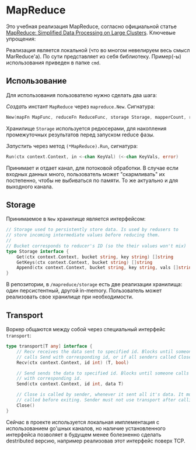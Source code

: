 # MapReduce

Это учебная реализация MapReduce, согласно официальной статье
[MapReduce: Simplified Data Processing on Large
Clusters](https://research.google.com/archive/mapreduce-osdi04.pdf). Ключевые
упрощения:

Реализация является локальной (что во многом невелируем весь смысл MarReduce'а). По сути представляет из себя
библиотеку. Пример(-ы) использования приведен в папке `cmd`.

## Использование

Для использования пользователю нужно сделать два шага:

*Создать* инстант `MapReduce` через `mapreduce.New`. Сигнатурa: 

```go
New(mapFn MapFunc, reduceFn ReduceFunc, storage Storage, mapperCount, reducerCount int) *MapReduce
```

Хранилище `Storage` используется редюсерами, для накопления промежуточных
результатов перед запуском reduce фазы.

*Запустить* через метод `(*MapReduce).Run`, сигнатура: 

```go
Run(ctx context.Context, in <-chan KeyVal) (<-chan KeyVals, error)
```

Принимает и отдает канал, для потоковой обработки. В случае если входных
данных много, пользователь может "скармливать" их постепенно, чтобы не выбиваться
по памяти. То же актуально и для выходного канала.

## Storage

Принимаемое в `New` хранилище является интерфейсом:

```go
// Storage used to persistently store data. Is used by redusers to
// store incoming intermediate values before reducing them.
//
// Bucket corresponds to reducer's ID (so the their values won't mix)
type Storage interface {
	Get(ctx context.Context, bucket string, key string) []string
	GetKeys(ctx context.Context, bucket string) []string
	Append(ctx context.Context, bucket string, key string, vals []string)
}
```

В репозитории, в `/mapreduce/storage` есть две реализации хранилища: один
персистентный, другой in-memory. Пользователь может реализовать свое хранилище
при необходимости.

## Transport 

Воркер общаются между собой через специальный интерфейс `transport`:

```go
type transport[T any] interface {
	// Recv receives the data sent to specified id. Blocks until someone
	// calls Send with corresponding id, or if all senders called Close.
	Recv(ctx context.Context, id int) (T, bool)

	// Send sends the data to specified id. Blocks until someone calls Recv
	// with corresponding id.
	Send(ctx context.Context, id int, data T)

	// Close is called by sender, whenever it sent all it's data. It must be
	// called before exiting. Sender must not use transport after calling Close.
	Close()
}
```

Сейчас в проекте используется локальная имплементация с использованием go'шных
каналов, но наличие установленного интерфейса позволяет в будущем менее
болезненно сделать destributed версию, например реализовав этот интерфейс поверх
TCP.
